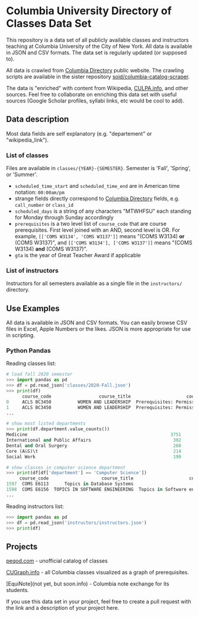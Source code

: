 # Columbia University Directory of Classes Data Set

This repository is a data set of all publicly available classes and instructors teaching at Columbia University of the City of New York.
All data is available in JSON and CSV formats. The data set is regularly updated (or supposed to).

All data is crawled from [Columbia Directory](http://www.columbia.edu/cu/bulletin/uwb/) public website.
The crawling scripts are available in the sister repository [soid/columbia-catalog-scraper](https://github.com/soid/columbia-catalog-scraper).  

The data is "enriched" with content from Wikipedia, [CULPA.info](http://culpa.info), and other sources.
Feel free to collaborate on enriching this data set with useful sources (Google Scholar profiles, syllabi links, etc would be cool to add).


## Data description
Most data fields are self explanatory (e.g. "departement" or "wikipedia_link"). 


### List of classes
Files are available in `classes/{YEAR}-{SEMESTER}`. Semester is 'Fall', 'Spring', or 'Summer'.
- `scheduled_time_start` and `scheduled_time_end` are in American time notation: `00:00am/pm`
- strange fields directly correspond to [Columbia Directory](http://www.columbia.edu/cu/bulletin/uwb/) fields, e.g. `call_number` or `class_id`
- `scheduled_days` is a string of any characters "MTWHFSU" each standing for Monday through Sunday accordingly 
- `prerequisites` is a two level list of `course_code` that are course prerequisites. First level joined with an AND, second level is OR. For example, `[['COMS W3134', 'COMS W3137']]` means "(COMS W3134) **or** (COMS W3137)", and `[['COMS W3134'], ['COMS W3137']]` means "(COMS W3134) **and** (COMS W3137)".
- `gta` is the year of Great Teacher Award if applicable

### List of instructors

Instructors for all semesters available as a single file in the `instructors/` directory.


## Use Examples

All data is available in JSON and CSV formats. You can easily browse CSV files in Excel, Apple Numbers or the likes. JSON is more appropriate for use in scripting.


### Python Pandas

Reading classes list:
```python
# load fall 2020 semester
>>> import pandas as pd
>>> df = pd.read_json('classes/2020-Fall.json')
>>> print(df)
      course_code                  course_title                     course_descr           instructor scheduled_time_start scheduled_time_end  call_number           campus         class_id                       department department_code            instructor_culpa_link instructor_culpa_nugget  instructor_culpa_reviews_count instructor_wikipedia_link                             link         location method_of_instruction                          open_to points            prerequisites scheduled_days          type
0     ACLS BC3450          WOMEN AND LEADERSHIP  Prerequisites: Permission of...                 None              10:10am            12:00pm          139  Barnard College  X3450-20203-001  Athena Center for Leadership...            ACLS                             None                    None                             NaN                      None  http://www.columbia.edu//cu/...  To be announced             In-person                [Barnard College]      4                       []             MF       SEMINAR
1     ACLS BC3450          WOMEN AND LEADERSHIP  Prerequisites: Permission of...                 None              10:10am            12:00pm          140  Barnard College  X3450-20203-002  Athena Center for Leadership...            ACLS                             None                    None                             NaN                      None  http://www.columbia.edu//cu/...  To be announced             In-person                [Barnard College]      4                       []             MF       SEMINAR
...

# show most listed departments 
>>> print(df.department.value_counts())
Medicine                                                      3751
International and Public Affairs                               302
Dental and Oral Surgery                                        260
Core (A&S)\t                                                   214
Social Work                                                    199

# show classes in computer science department
>>> print(df[df['department'] == 'Computer Science'])
     course_code                    course_title                     course_descr             instructor scheduled_time_start scheduled_time_end  call_number       campus         class_id        department department_code            instructor_culpa_link instructor_culpa_nugget  instructor_culpa_reviews_count        instructor_wikipedia_link                             link         location method_of_instruction                          open_to points                    prerequisites scheduled_days     type
1597  COMS E6113      Topics in Database Systems                             None              Eugene Wu              11:40am            12:55pm        10884  Morningside  E6113-20203-001  Computer Science            COMS  http://culpa.info/professors...                    None                             1.0                             None  http://www.columbia.edu//cu/...  To be announced             In-person  [Barnard College, Columbia C...      3                               []             TR  LECTURE
1598  COMS E6156  TOPICS IN SOFTWARE ENGINEERING  Topics in Software engineeri...      Donald F Ferguson               2:10pm             4:00pm        11991  Morningside  E6156-20203-001  Computer Science            COMS  http://culpa.info/professors...                  silver                             4.0  https://en.wikipedia.org/wik...  http://www.columbia.edu//cu/...  To be announced             In-person  [Barnard College, Columbia C...      3                               []              F  LECTURE
...
```

Reading instructors list: 
```python
>>> import pandas as pd
>>> df = pd.read_json('instructors/instructors.json')
>>> print(df)
```



## Projects

[peqod.com](https://peqod.com) - unofficial catalog of classes

[CUGraph.info](http://cugraph.info) - all Columbia classes visualized as a graph of prerequisites.

[EquiNote](not yet, but soon.info) - Columbia note exchange for its students.


If you use this data set in your project, feel free to create a pull request with the link and a description of your project here. 
